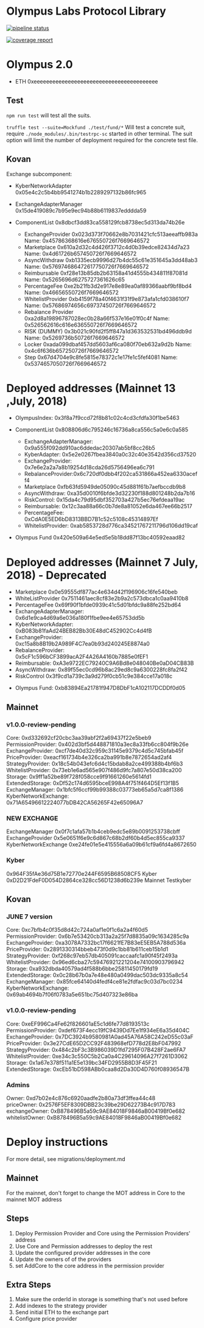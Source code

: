 # Olympus Labs Protocol Library

[![pipeline status](https://gitlab.com/aireach/olympus-protocol/badges/master/pipeline.svg)](https://gitlab.com/aireach/protocol-architecture/commits/master)

[![coverage report](https://gitlab.com/aireach/olympus-protocol/badges/develop/coverage.svg)](https://gitlab.com/aireach/olympus-protocol/commits/develop)

# Olympus 2.0

- ETH 0xeeeeeeeeeeeeeeeeeeeeeeeeeeeeeeeeeeeeeeee

## Test

`npm run test` will test all the suits.

`truffle test --suite=Mockfund ./test/fund/*` Will test a concrete suit, require `./node_modules/.bin/testrpc-sc` started in other terminal.
The suit option will limit the number of deployment required for the concrete test file.

## Kovan

Exchange subcomponent:

- KyberNetworkAdapter 0x05e4c2c5b4bb9541274b1b2289297132b86fc965
- ExchangeAdapterManager 0x15de419089c7b95e9ec94b88b6119837edddda59

- ComponentList 0x8dbcf3dd83ca558129fcb8738ec5d313da74b26e
  - ExchangeProvider 0x023d373f70662e8b7031421cfc513aeeaffb983a Name: 0x45786368616e676550726f7669646572
  - Marketplace 0x610a2d32c4d426f3712c4d0b39edce82434d7a23 Name: 0x4d61726b657450726f7669646572
  - AsyncWithdraw 0xb1335ecb9996d27b4dc55c61e351645a3dd48ab3 Name: 0x576974686472617750726f7669646572
  - Reimbursable 0xf28e13b85db2b63158a41d4555b434811f87081d Name: 0x5265696d6275727361626c65
  - PercentageFee 0xe2b21fb3d2e917e8e89ea0af89366aabf9bf8bd4 Name: 0x46656550726f7669646572
  - WhitelistProvider 0xb4159f78a40f4631f31f9e873afa1cfd038610f7 Name: 0x57686974656c69737450726f7669646572
  - Rebalance Provider 0xa2d8a19896787028ec0b28a66f537e16e01f0c4f Name: 0x526562616c616e636550726f7669646572
  - RISK (DUMMY) 0x3b021c90fd2f5ff847a1d363532531bd496ddb9d Name: 0x5269736b50726f7669646572
  - Locker 0xada099dbaf457dd5603af6ca080f70eb632a9d2b Name: 0x4c6f636b657250726f7669646572
  - Step 0x67d4704e9c8fe5815e78372c1e17fe1c5fef4081 Name: 0x5374657050726f7669646572

# Deployed addresses (Mainnet 13 ,July, 2018)

- OlympusIndex: 0x3f8a7f9ccd72f8b81c02c4cd3cfdfa30f1be5463

- ComponentList 0x808806d6c795246c16736a8ca556c5a0e6c0a585

  - ExchangeAdapterManager: 0x9a555f092dd910ac6ddedac20307ab5bf8cc26b5
  - KyberAdapter: 0x5e2e0267fbea3840a0c32c40e3542d356cd37520
  - ExchangeProvider: 0x7e6e2a2a7a8b19254d18cda26d5756496ea6c791
  - RebalanceProvider:0x6c720df0dbb4f202ca531866a452ea6330aceff4
  - Marketplace 0xfb63fd5949de05090c45d881f61b7aefbccdb9b8
  - AsyncWithdraw: 0xa35d0010f6bfde3d32230f188d801248b2da7b16
  - RiskControl: 0x15da4c79d95dbf352703a427b5ec76efdeaa19ac
  - Reimbursable: 0x12c3aa88a66c0b7de8a81052e6da467ee66b2517
  - PercentageFee: 0xCdA0E5ED6bD8313BBD7B1c52c5108c45314897Ef
  - WhitelistProvider: 0xab5853728d776ca34521767211796d106dd19caf

- Olympus Fund 0x420e509a64e5ed5e5b18dd87f13bc40592eaad82

# Deployed addresses (Mainnet 7 July, 2018) - Deprecated

- Marketplace 0x0e59555df877ac4e634d42f196906c16fe540beb
- WhiteListProvider 0x7511461aec8cf83e2b9a2c573dbca1c0aa9410b8
- PercentageFee 0x69f90f1bfde0939c41c5d01bfdc9a88fe252bd64
- ExchangeAdapterManager: 0x6d1e9ca4d69a6e036a180f1fbe9ee4e65753dd5b
- KyberNetworkAdapter: 0xB083b81faAd24BEB82Bb30E48dC452902Cc4d4fB
- ExchangeProvider: 0xc15a8b8B19b2A989F4C7ea0b93d240245E8874a0
- RebalanceProvider: 0x5cF1c596bCF3899acA2F4A26A4160b7885e0fEF1
- Reimbursable: 0xA3e9722EC79240C9A6Bd8e048040Be0aD04CB83B
- AsyncWithdraw: 0x89f55ec0cd96b8ac29ed8c9a6300228fc8fa2f42
- RiskControl 0x3f9cd1a739c3a9d279f0cb51c9e384cce17a018c

* Olympus Fund: 0xb83894Ea21781f947D8DbF1cA102117DCDDf0d05

## Mainnet

### v1.0.0-review-pending

Core: 0xd332692cf20cbc3aa39abf2f2a69437f22e5beb9<br/>
PermissionProvider: 0x402d3bf5d448871810a3ec8a33fb6cc804f9b26e<br/>
ExchangeProvider: 0xcf7de40d32c959c31145e9379c4d5c745bfab45f<br/>
PriceProvider: 0xeacf161734b4e326ca2ba991b8e7872654ad2af4<br/>
StrategyProvider: 0x18c54b043efc6d4c15bdab8a2ce499388b4bf6b3<br/>
WhitelistProvider: 0x73eb1e6ad565e907f486d9fc7a807e50d38ca200<br/>
Storage: 0x9ff1a52be89f728f058cce9f91661260e5614fd1<br/>
ExtendedStorage: 0xDf52c174d6595bceE998A4f751f464D5Ef13f1B5<br/>
ExchangeManager: 0x1bfc5f6ccf99b99388c03773eb65a5d7ca8f1386<br/>
KyberNetworkExchange: 0x71A65496612224077bDB42CA56265F42e65096A7<br/>

### NEW EXCHANGE

ExchangeManager 0x0f7c1afa57b1b4ceb9edc5e89b0091253738cbff<br/>
ExchangeProvider 0x5e0651f6e9c6d867c68b2df60b4d5ec855ca9337<br/>
KyberNetworkExchange 0xe24fe01e5e415556a6a09b61cf9a6fd4a8672650<br/>

### Kyber

0x964F35fAe36d75B1e72770e244F6595B68508CF5 Kyber<br/>
0xD2D21FdeF0D054D2864ce328cc56D1238d6b239e Mainnet Testkyber<br/>

## Kovan

### JUNE 7 version

Core: 0xc7bfb4c0f35d8d42c724a0af1e0f1c6a2a4f60d5<br/>
PermissionProvider: 0x6b7e53420cb313a2a25f7d8835a09c1634285c9a<br/>
ExchangeProvider: 0xa3078A7332bc17f6621fE7B83eE5EB5A788d536a<br/>
PriceProvider: 0x2891330314bbeb473f0d9c1bb81b611ceb15b1d1<br/>
StrategyProvider: 0xf268c97eb57db405091caccaafc1a90f45f2493a<br/>
WhitelistProvider: 0x96ed6cba27c59476921221204e74100903796942<br/>
Storage: 0xa932dbda40579ad4f588b6bbe25811450179fd19<br/>
ExtendedStorage: 0x0c28b67b0a7e48e480a0499dac503dc9335a8c54<br/>
ExchangeManager: 0x85fce64140d4fedf4ce81e2fdfac9c03d7bc0234<br/>
KyberNetworkExchange: 0x69ab4694b7f06f0783a5e651bc75d407323e86ba<br/>

### v1.0.0-review-pending

Core: 0xeEF996Ca4Fe62f826601aE5c1d6fe77d8193513c<br/>
PermissionProvider: 0xdef673F4ecc19fC9439Dd7Ee1f934eE6a35d404C<br/>
ExchangeProvider: 0x7DC3924b9580981A0ad45A76A58C242eD55c03aF<br/>
PriceProvider: 0x3e27CdE65D2CC92F483968efD778d2E8bF047992<br/>
StrategyProvider: 0x484c2bF3c3B986039D1fd7295F07B428F2ae6FA7<br/>
WhitelistProvider: 0xe34c3c550C5b2Ca0a4C29614096A27f7261D3062<br/>
Storage: 0x1a67e378f511a1E5e139bc34FD2955B8D3F45F21<br/>
ExtendedStorage: 0xcEb51bD598ABb0caa8d2Da30D4D760f08936547B<br/>

### Admins

Owner: 0xd7b02e4c876c6920aadfe2b80a73df3ffea44c48<br/>
priceOwner: 0x2576F5EF8309DBB23c39be29D62273B4c917D783<br/>
exchangeOwner: 0xB878496B5a59c9AE84018F9846aB00419Bf0e682<br/>
whitelistOwner: 0xB878496B5a59c9AE84018F9846aB00419Bf0e682<br/>

# Deploy instructions

For more detail, see migrations/deployment.md

## Mainnet

For the mainnet, don't forget to change the MOT address in Core to the mainnet MOT address

## Steps

1.  Deploy Permission Provider and Core using the Permission Providers' address
2.  Use Core and Permission addresses to deploy the rest
3.  Update the configured provider addresses in the core
4.  Update the owners of of the providers
5.  set AddCore to the core address in the permission provider

## Extra Steps

1.  Make sure the orderId in storage is something that's not used before
2.  Add indexes to the strategy provider
3.  Send initial ETH to the exchange part
4.  Configure price provider
